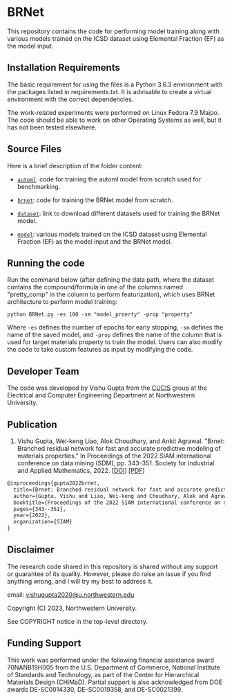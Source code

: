 # BRNet

This repository contains the code for performing model training along with various models trained on the ICSD dataset using Elemental Fraction (EF) as the model input.

## Installation Requirements

The basic requirement for using the files is a Python 3.6.3 environment with the packages listed in requirements.txt. It is advisable to create a virtual environment with the correct dependencies.

The work-related experiments were performed on Linux Fedora 7.9 Maipo. The code should be able to work on other Operating Systems as well, but it has not been tested elsewhere.

## Source Files

Here is a brief description of the folder content:

* [`automl`](./automl): code for training the automl model from scratch used for benchmarking.

* [`brnet`](./brnet): code for training the BRNet model from scratch.

* [`dataset`](./dataset): link to download different datasets used for training the BRNet model.

* [`model`](./model): various models trained on the ICSD dataset using Elemental Fraction (EF) as the model input and the BRNet model. 

## Running the code

Run the command below (after defining the data path, where the dataset contains the compound/formula in one of the columns named "pretty_comp" in the column to perform featurization), which uses BRNet architecture to perform model training:

`python BRNet.py -es 100 -sm "model_proerty" -prop "property"`

Where `-es` defines the number of epochs for early stopping, `-sm` defines the name of the saved model, and `-prop` defines the name of the column that is used for target materials property to train the model. Users can also modify the code to take custom features as input by modifying the code.

## Developer Team

The code was developed by Vishu Gupta from the <a href="http://cucis.ece.northwestern.edu/">CUCIS</a> group at the Electrical and Computer Engineering Department at Northwestern University.

## Publication

1. Vishu Gupta, Wei-keng Liao, Alok Choudhary, and Ankit Agrawal. "Brnet: Branched residual network for fast and accurate predictive modeling of materials properties." In Proceedings of the 2022 SIAM international conference on data mining (SDM), pp. 343-351. Society for Industrial and Applied Mathematics, 2022. [<a href="https://epubs.siam.org/doi/abs/10.1137/1.9781611977172.39">DOI</a>] [<a href="https://epubs.siam.org/doi/epdf/10.1137/1.9781611977172.39">PDF</a>]

```tex
@inproceedings{gupta2022brnet,
  title={Brnet: Branched residual network for fast and accurate predictive modeling of materials properties},
  author={Gupta, Vishu and Liao, Wei-keng and Choudhary, Alok and Agrawal, Ankit},
  booktitle={Proceedings of the 2022 SIAM international conference on data mining (SDM)},
  pages={343--351},
  year={2022},
  organization={SIAM}
}
```

## Disclaimer

The research code shared in this repository is shared without any support or guarantee of its quality. However, please do raise an issue if you find anything wrong, and I will try my best to address it.

email: vishugupta2020@u.northwestern.edu

Copyright (C) 2023, Northwestern University.

See COPYRIGHT notice in the top-level directory.

## Funding Support

This work was performed under the following financial assistance award 70NANB19H005 from the U.S. Department of Commerce, National Institute of Standards and Technology, as part of the Center for Hierarchical Materials Design (CHiMaD). Partial support is also acknowledged from DOE awards DE-SC0014330, DE-SC0019358, and DE-SC0021399.
